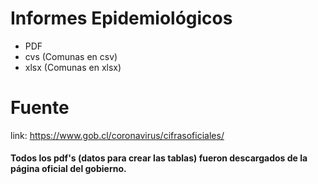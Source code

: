 # Informes Epidemiológicos

* PDF
* cvs (Comunas en csv)
* xlsx (Comunas en xlsx)

# Fuente
link: https://www.gob.cl/coronavirus/cifrasoficiales/

#### **Todos los pdf's (datos para crear las tablas) fueron descargados de la página oficial del gobierno.**